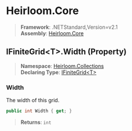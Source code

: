 # Heirloom.Core

> **Framework**: .NETStandard,Version=v2.1  
> **Assembly**: [Heirloom.Core][0]

## IFiniteGrid\<T>.Width (Property)

> **Namespace**: [Heirloom.Collections][0]  
> **Declaring Type**: [IFiniteGrid\<T>][1]

### Width

The width of this grid.

```cs
public int Width { get; }
```

> **Returns**: `int`

[0]: ../../../Heirloom.Core.md
[1]: ../IFiniteGrid[T].md
